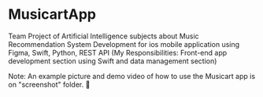 # MusicartApp
Team Project of Artificial Intelligence subjects about Music Recommendation System Development for ios mobile application using Figma, Swift, Python, REST API (My Responsibilities: Front-end app development section using Swift and data management section)

Note: An example picture and demo video of how to use the Musicart app is on "screenshot" folder. 📂
